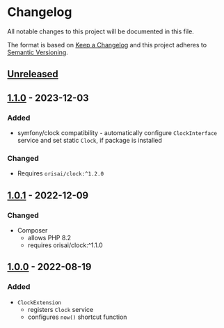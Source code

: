 # Changelog

All notable changes to this project will be documented in this file.

The format is based on [Keep a Changelog](http://keepachangelog.com/en/1.0.0/)
and this project adheres to [Semantic Versioning](http://semver.org/spec/v2.0.0.html).

## [Unreleased](https://github.com/orisai/nette-clock/compare/1.1.0...HEAD)

## [1.1.0](https://github.com/orisai/nette-clock/compare/1.0.1...1.1.0) - 2023-12-03

### Added

- symfony/clock compatibility - automatically configure `ClockInterface` service and set static `Clock`, if package is
  installed

### Changed

- Requires `orisai/clock:^1.2.0`

## [1.0.1](https://github.com/orisai/nette-clock/compare/1.0.0...1.0.1) - 2022-12-09

### Changed

- Composer
	- allows PHP 8.2
	- requires orisai/clock:^1.1.0

## [1.0.0](https://github.com/orisai/nette-clock/releases/tag/1.0.0) - 2022-08-19

### Added

- `ClockExtension`
	- registers `Clock` service
	- configures `now()` shortcut function
